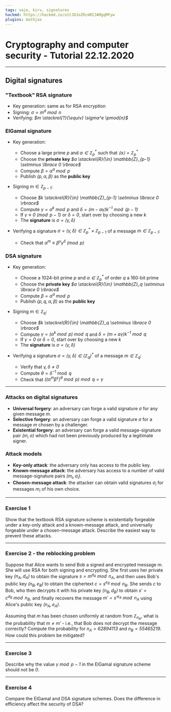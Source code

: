 ```yaml
---
tags: vaje, kirv, signatures
hackmd: https://hackmd.io/o1tJDJoZRcmRIJAMgqMFyw
plugins: mathjax
---
```

# Cryptography and computer security - Tutorial 22.12.2020

---

## Digital signatures

### "Textbook" RSA signature

* Key generation: same as for RSA encryption
* Signing: <i>$\sigma = m^d \bmod{n}$</i>
* Verifying: <i>$m \stackrel{?}{\equiv} \sigma^e \pmod{n}$</i>

### ElGamal signature

* Key generation:
  - Choose a large prime <i>$p$</i> and <i>$\alpha \in \mathbb{Z}_p^*$</i> such that <i>$\langle \alpha \rangle = \mathbb{Z}_p^*$</i>
  - Choose the **private key** <i>$a \stackrel{R}{\in} \mathbb{Z}_{p-1} \setminus \lbrace 0 \rbrace$</i>
  - Compute <i>$\beta = \alpha^a \bmod{p}$</i>
  - Publish <i>$(p, \alpha, \beta)$</i> as the **public key**

* Signing $m \in \mathbb{Z}_{p-1}$:
  - Choose <i>$k \stackrel{R}{\in} \mathbb{Z}_{p-1} \setminus \lbrace 0 \rbrace$</i>
  - Compute <i>$\gamma = \alpha^k \bmod{p}$</i> and <i>$\delta = (m - a \gamma) k^{-1} \bmod{(p-1)}$</i>
  - If <i>$\gamma \equiv 0 \pmod{p-1}$</i> or <i>$\delta = 0$</i>, start over by choosing a new <i>$k$</i>
  - The **signature** is <i>$\sigma = (\gamma, \delta)$</i>

* Verifying a signature <i>$\sigma = (\gamma, \delta) \in \mathbb{Z}_p^* \times \mathbb{Z}_{p-1}$</i> of a message <i>$m \in \mathbb{Z}_{p-1}$</i>:
  - Check that <i>$\alpha^m \equiv \beta^\gamma \gamma^\delta \pmod{p}$</i>

### DSA signature

* Key generation:
  - Choose a 1024-bit prime <i>$p$</i> and <i>$\alpha \in \mathbb{Z}_p^*$</i> of order <i>$q$</i> a 160-bit prime
  - Choose the **private key** <i>$a \stackrel{R}{\in} \mathbb{Z}_q \setminus \lbrace 0 \rbrace$</i>
  - Compute <i>$\beta = \alpha^a \bmod{p}$</i>
  - Publish <i>$(p, q, \alpha, \beta)$</i> as the **public key**

* Signing $m \in \mathbb{Z}_q$:
  - Choose <i>$k \stackrel{R}{\in} \mathbb{Z}_q \setminus \lbrace 0 \rbrace$</i>
  - Compute <i>$\gamma = (\alpha^k \bmod{p}) \bmod{q}$</i> and <i>$\delta = (m + a \gamma) k^{-1} \bmod{q}$</i>
  - If <i>$\gamma = 0$</i> or <i>$\delta = 0$</i>, start over by choosing a new <i>$k$</i>
  - The **signature** is <i>$\sigma = (\gamma, \delta)$</i>

* Verifying a signature <i>$\sigma = (\gamma, \delta) \in (\mathbb{Z}_q)^*$</i> of a message <i>$m \in \mathbb{Z}_q$</i>:
  - Verify that <i>$\gamma, \delta \ne 0$</i>
  - Compute $\theta = \delta^{-1} \bmod{q}$
  - Check that <i>$((\alpha^m \beta^\gamma)^\theta \bmod{p}) \bmod{q} = \gamma$</i>

---

### Attacks on digital signatures

* **Universal forgery**: an adversary can forge a valid signature <i>$\sigma$</i> for any given message <i>$m$</i>.
* **Selective forgery**: an adversary can forge a valid signature <i>$\sigma$</i> for a message <i>$m$</i> chosen by a challenger.
* **Existential forgery**: an adversary can forge a valid message-signature pair <i>$(m, \sigma)$</i> which had not been previously produced by a legitimate signer.

### Attack models

* **Key-only attack**: the adversary only has access to the public key.
* **Known-message attack**: the adversary has access to a number of valid message-signature pairs <i>$(m_i, \sigma_i)$</i>.
* **Chosen-message attack**: the attacker can obtain valid signatures <i>$\sigma_i$</i> for messages <i>$m_i$</i> of his own choice.

---

### Exercise 1

Show that the textbook RSA signature scheme is existentially forgeable under a key-only attack and a known-message attack, and universally forgeable under a chosen-message attack. Describe the easiest way to prevent these attacks.

---

### Exercise 2 - the reblocking problem

Suppose that Alice wants to send Bob a signed and encrypted message <i>$m$</i>. She will use RSA for both signing and encrypting. She first uses her private key <i>$(n_A, d_A)$</i> to obtain the signature <i>$s = m^{d_A} \bmod{n_A}$</i>, and then uses Bob's public key <i>$(n_B, e_B)$</i> to obtain the ciphertext <i>$c = s^{e_B} \bmod{n_B}$</i>. She sends <i>$c$</i> to Bob, who then decrypts it with his private key <i>$(n_B, d_B)$</i> to obtain <i>$s' = c^{d_B} \bmod{n_B}$</i>, and finally recovers the message <i>$m' = s'^{e_A} \bmod{n_A}$</i> using Alice's public key <i>$(n_A, e_A)$</i>.

Assuming that <i>$m$</i> has been chosen uniformly at random from <i>$\mathbb{Z}_{n_A}$</i>, what is the probability that <i>$m \ne m'$</i> - i.e., that Bob does not decrypt the message correctly? Compute the probability for <i>$n_A = 62894113$</i> and <i>$n_B = 55465219$</i>. How could this problem be mitigated?

---

### Exercise 3

Describe why the value <i>$\gamma \bmod{p-1}$</i> in the ElGamal signature scheme should not be 
<i>$0$</i>.

---

### Exercise 4

Compare the ElGamal and DSA signature schemes. Does the difference in efficiency affect the security of DSA?